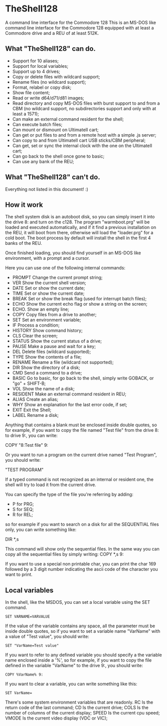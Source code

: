 # TheShell128

A command line interface for the Commodore 128
This is an MS-DOS like command line interface for the Commodore 128 equipped with at least a Commodore drive and a REU of at least 512K.

## What "TheShell128" can do.
 - Support for 10 aliases;
 - Support for local variables;
 - Support up to 4 drives;
 - Copy or delete files with wildcard support;
 - Rename files (no wildcard support);
 - Format, relabel or copy disk;
 - Show file content;
 - Read or write d64/d71/d81 images;
 - Read directory and copy MS-DOS files with burst support to and from a CBM (no wildcard support, no subdirectories support and only with at least a 1571);
 - Can make an external command resident for the shell;
 - Can execute batch files;
 - Can mount or dismount on UltimateII cart;
 - Can get or put files to and from a remote host with a simple .js server;
 - Can copy to and from UltimateII cart USB sticks/CBM peripheral;
 - Can get, set or sync the internal clock with the one on the UltimateII cart;
 - Can go back to the shell once gone to basic;
 - Can use any bank of the REU;

## What "TheShell128" can't do.
Everything not listed in this document! :)

## How it work
The shell system disk is an autoboot disk, so you can simply insert it into the drive 8: and turn on the c128.
The program "warmboot.prg" will be loaded and executed automatically, and if it find a previous installation on the REU,
it will boot from there, otherwise will load the "loader.prg" for a cold boot.
The boot process by default will install the shell in the first 4 banks of the REU.

Once finished loading, you should find yourself in an MS-DOS like environment, with a prompt and a cursor.

Here you can use one of the following internal commands:

 - PROMPT       Change the current prompt string;
 - VER          Show the current shell version;
 - DATE	  	Set or show the current date;
 - TIME	  	Set or show the current date;
 - BREAK	Set or show the break flag (used for interrupt batch files);
 - ECHO	  	Show the current echo flag or show a string on the screen;
 - ECHO.	Show an empty line;
 - COPY  	Copy files from a drive to another;
 - SET		Set an environment variable;
 - IF 	  	Process a condition;
 - HISTORY	Show command history;
 - CLS		Clear the screen;
 - STATUS	Show the current status of a drive;
 - PAUSE	Make a pause and wait for a key;
 - DEL		Delete files (wildcard supported);
 - TYPE		Show the contents of a file;
 - RENAME	Rename a file (wildcard not supported);
 - DIR		Show the directory of a disk;
 - CMD		Send a command to a drive;
 - BASIC	Go to basic, for go back to the shell, simply write GOBACK, or "go" + SHIFT-B;
 - VOL		Show the name of a disk;
 - RESIDENT	Make an external command resident in REU;
 - ALIAS	Create an alias;
 - WHY		Show an explanation for the last error code, if set;
 - EXIT		Exit the Shell;
 - LABEL	Rename a disk;

Anything that contains a blank must be enclosed inside double quotes, so for example, if you want to copy the file 
named "Test file" from the drive 8: to drive 9:, you can write:

COPY "8:Test file" 9:

Or you want to run a program on the current drive named "Test Program", you should write:

"TEST PROGRAM"
	  
If a typed command is not recognized as an internal or resident one, the shell will try to load it from the current drive.

You can specify the type of the file you're referring by adding:
 - P for PRG;
 - S for SEQ;
 - R for REL;
 
so for example if you want to search on a disk for all the SEQUENTIAL files only, you can write something like:

  DIR *,s
  
This command will show only the sequential files.
In the same way you can copy all the sequential files by simply writing:
  COPY *,s 9:

If you want to use a special non printable char, you can print the char 169 followed by a 3 digit number indicating 
the ascii code of the character you want to print.

## Local variables

In the shell, like the MSDOS, you can set a local variable using the SET command.

	SET VARNAME=VARVALUE

If the value of the variable contains any space, all the parameter must be inside double quotes, so if you want to 
set a variable name "VarName" with a value of "Test value", you should write:

	SET "VarName=Test value"

If you want to refer to any defined variable you should specify a the variable name enclosed inside a '%', so for example,
if you want to copy the file defined in the variable "VarName" to the drive 9:, you should write:

	COPY %VarName% 9:

If you want to clear a variable, you can write something like this:

	SET VarName=

There's some system environment variables that are readonly.
	RC       	Is the return code of the last command;
	CD			Is the current drive;
	COLS		Is the number of columns of the current display;
	SPEED		Is the current cpu speed;
	VMODE		Is the current video display (VDC or VIC);
	
